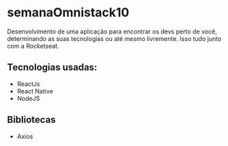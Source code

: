 # semanaOmnistack10
Desenvolvimento de uma aplicação para encontrar os devs perto de você, determinando as suas tecnologias ou até mesmo livremente. Isso tudo junto com a Rocketseat.

## Tecnologias usadas:
* ReactJs
* React Native
* NodeJS

## Bibliotecas
* Axios
